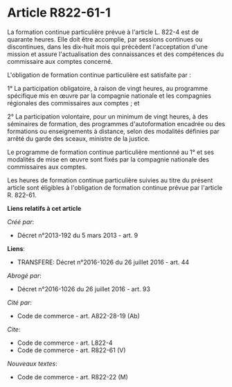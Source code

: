 # Article R822-61-1

La formation continue particulière prévue à l'article L. 822-4 est de quarante heures. Elle doit être accomplie, par sessions
continues ou discontinues, dans les dix-huit mois qui précèdent l'acceptation d'une mission et assure l'actualisation des
connaissances et des compétences du commissaire aux comptes concerné. 

L'obligation de formation continue particulière est satisfaite par : 

1° La participation obligatoire, à raison de vingt heures, au programme spécifique mis en œuvre par la compagnie nationale et
les compagnies régionales des commissaires aux comptes ; et 

2° La participation volontaire, pour un minimum de vingt heures, à des séminaires de formation, des programmes
d'autoformation encadrée ou des formations ou enseignements à distance, selon des modalités définies par arrêté du garde des
sceaux, ministre de la justice. 

Le programme de formation continue particulière mentionné au 1° et ses modalités de mise en œuvre sont fixés par la compagnie
nationale des commissaires aux comptes. 

Les heures de formation continue particulière suivies au titre du présent article sont éligibles à l'obligation de formation
continue prévue par l'article R. 822-61.

**Liens relatifs à cet article**

_Créé par_:

  - Décret n°2013-192 du 5 mars 2013 - art. 9

**Liens**:

  - TRANSFERE: Décret n°2016-1026 du 26 juillet 2016 - art. 44

_Abrogé par_:

  - Décret n°2016-1026 du 26 juillet 2016 - art. 93

_Cité par_:

  - Code de commerce - art. A822-28-19 (Ab)

_Cite_:

  - Code de commerce - art. L822-4
  - Code de commerce - art. R822-61 (V)

_Nouveaux textes_:

  - Code de commerce - art. R822-22 (M)
